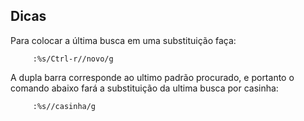 Dicas 
------

Para colocar a última busca em uma substituição faça:

         :%s/Ctrl-r//novo/g

A dupla barra corresponde ao ultimo padrão procurado, e portanto o
comando abaixo fará a substituição da ultima busca por casinha:

         :%s//casinha/g
